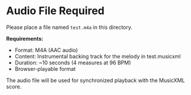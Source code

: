 # Audio File Required

Please place a file named `test.m4a` in this directory.

**Requirements:**
- Format: M4A (AAC audio)
- Content: Instrumental backing track for the melody in test.musicxml
- Duration: ~10 seconds (4 measures at 96 BPM)
- Browser-playable format

The audio file will be used for synchronized playback with the MusicXML score.